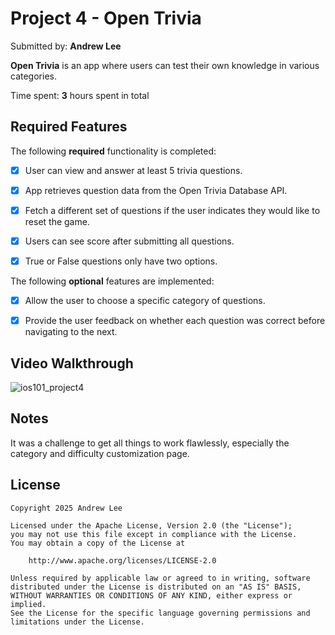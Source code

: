 # Project 4 - Open Trivia

Submitted by: **Andrew Lee**

**Open Trivia** is an app where users can test their own knowledge in various categories.

Time spent: **3** hours spent in total

## Required Features

The following **required** functionality is completed:

- [X] User can view and answer at least 5 trivia questions.
- [X] App retrieves question data from the Open Trivia Database API.
- [X] Fetch a different set of questions if the user indicates they would like to reset the game.
- [X] Users can see score after submitting all questions.
- [X] True or False questions only have two options.


The following **optional** features are implemented:
  
- [X] Allow the user to choose a specific category of questions.
- [X] Provide the user feedback on whether each question was correct before navigating to the next.


## Video Walkthrough
![ios101_project4](https://github.com/user-attachments/assets/e82a1d95-7cd5-4589-9403-6eb1717b07b4)


## Notes

It was a challenge to get all things to work flawlessly, especially the category and difficulty customization page.

## License

    Copyright 2025 Andrew Lee

    Licensed under the Apache License, Version 2.0 (the "License");
    you may not use this file except in compliance with the License.
    You may obtain a copy of the License at

        http://www.apache.org/licenses/LICENSE-2.0

    Unless required by applicable law or agreed to in writing, software
    distributed under the License is distributed on an "AS IS" BASIS,
    WITHOUT WARRANTIES OR CONDITIONS OF ANY KIND, either express or implied.
    See the License for the specific language governing permissions and
    limitations under the License.
